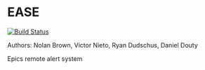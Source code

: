 # EASE

[![Build Status](https://travis-ci.org/n-wbrown/ease.svg?branch=develop)](https://travis-ci.org/n-wbrown/ease)

Authors: Nolan Brown, Victor Nieto, Ryan Dudschus, Daniel Douty

Epics remote alert system
